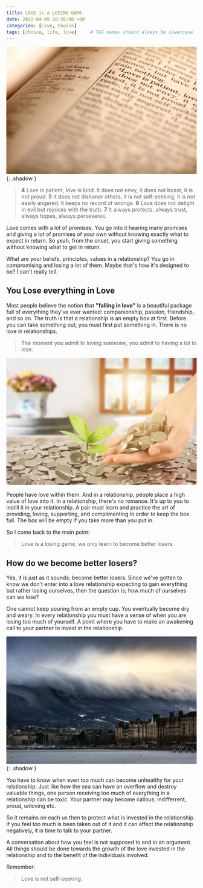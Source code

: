 ```yaml
---
title: LOVE is a LOSING GAME
date: 2022-04-09 18:35:00 +00
categories: [Love, Choice]
tags: [choice, life, love]     # TAG names should always be lowercase
---
```


![kind love](/assets/img/kind-love.jpg){: .shadow }

> **4** Love is patient, love is kind. It does not envy, it does not boast, it is not proud. **5** It does not dishonor others, it is not self-seeking, it is not easily angered, it keeps no record of wrongs. **6** Love does not delight in evil but rejoices with the truth. **7** It always protects, always trust, always hopes, always perseveres.

Love comes with a lot of promises. You go into it hearing many promises and giving a lot of promises of your own without knowing exactly what to expect in return. So yeah, from the onset, you start giving something without knowing what to get in return.

What are your beliefs, principles, values in a relationship? You go in compromising and losing a lot of them. Maybe that's how it's designed to be? I can't really tell.

## You Lose everything in Love

Most people believe the notion that **"falling in love"** is a beautiful package full of everything they've ever wanted: companionship, passion, friendship, and so on. The truth is that a relationship is an empty box at first. Before you can take something out, you must first put something in. There is no love in relationships.

> The moment you admit to loving someone, you admit to having a lot to lose.

![pour love](/assets/img/pour-love.jpg)

People have love within them. And in a relationship, people place a high value of love into it. In a relationship, there's no romance. It's up to you to instill it in your relationship. A pair must learn and practice the art of providing, loving, supporting, and complimenting in order to keep the box full. The box will be empty if you take more than you put in.

So I come back to the main point:

> Love is a losing game, we only learn to become better losers.

## How do we become better losers?

Yes, it is just as it sounds; become better losers. Since we've gotten to know we don't enter into a love relationship expecting to gain everything but rather losing ourselves, then the question is; how much of ourselves can we lose?

One cannot keep pouring from an empty cup. You eventually become dry and weary. In every relationship you must have a sense of when you are losing too much of yourself. A point where you have to make an awakening call to your partner to invest in the relationship. 

![raging seas](/assets/img/raging-love.jpg){: .shadow }

You have to know when even too much can become unhealthy for your relationship. Just like how the sea can have an overflow and destroy valuable things, one person receiving too much of everything in a relationship can be toxic. Your partner may become callous, indifferrent, proud, unloving etc.

So it remains on each us then to protect what is invested in the relationship. If you feel too much is been taken out of it and it can affect the relationship negatively, it is time to talk to your partner. 

A conversation about how you feel is not supposed to end in an argument. All things should be done towards the growth of the love invested in the relationship and to the benefit of the individuals involved.

Remember:
> Love is not self-seeking.
